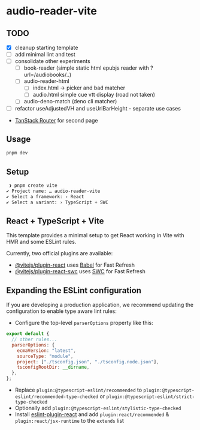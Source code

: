 # audio-reader-vite

## TODO

- [x] cleanup starting template
- [ ] add minimal lint and test
- [ ] consolidate other experiments
  - [ ] book-reader (simple static html epubjs reader with ?url=/audiobooks/..)
  - [ ] audio-reader-html
    - [ ] index.html -> picker and bad matcher
    - [ ] audio.html simple cue vtt display (road not taken)
  - [ ] audio-deno-match (deno cli matcher)
- [ ] refactor useAdjustedVH and useUrlBarHeight - separate use cases
- [TanStack Router](https://tanstack.com/router/latest/docs/framework/react/quick-start) for second page

## Usage

```bash
pnpm dev
```

## Setup

```bash
 ❯ pnpm create vite
✔ Project name: … audio-reader-vite
✔ Select a framework: › React
✔ Select a variant: › TypeScript + SWC
```

## React + TypeScript + Vite

This template provides a minimal setup to get React working in Vite with HMR and some ESLint rules.

Currently, two official plugins are available:

- [@vitejs/plugin-react](https://github.com/vitejs/vite-plugin-react/blob/main/packages/plugin-react/README.md) uses [Babel](https://babeljs.io/) for Fast Refresh
- [@vitejs/plugin-react-swc](https://github.com/vitejs/vite-plugin-react-swc) uses [SWC](https://swc.rs/) for Fast Refresh

## Expanding the ESLint configuration

If you are developing a production application, we recommend updating the configuration to enable type aware lint rules:

- Configure the top-level `parserOptions` property like this:

```js
export default {
  // other rules...
  parserOptions: {
    ecmaVersion: "latest",
    sourceType: "module",
    project: ["./tsconfig.json", "./tsconfig.node.json"],
    tsconfigRootDir: __dirname,
  },
};
```

- Replace `plugin:@typescript-eslint/recommended` to `plugin:@typescript-eslint/recommended-type-checked` or `plugin:@typescript-eslint/strict-type-checked`
- Optionally add `plugin:@typescript-eslint/stylistic-type-checked`
- Install [eslint-plugin-react](https://github.com/jsx-eslint/eslint-plugin-react) and add `plugin:react/recommended` & `plugin:react/jsx-runtime` to the `extends` list
